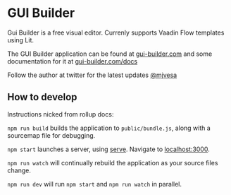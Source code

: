 # GUI Builder

Gui Builder is a free visual editor. Currenly supports Vaadin Flow templates using Lit.

The GUI Builder application can be found at [gui-builder.com](https://gui-builder.com) and some documentation for it at [gui-builder.com/docs](https://gui-builder.com/docs)

Follow the author at twitter for the latest updates [@mjvesa](https://twitter.com/mjvesa)

## How to develop

Instructions nicked from rollup docs:

`npm run build` builds the application to `public/bundle.js`, along with a sourcemap file for debugging.

`npm start` launches a server, using [serve](https://github.com/zeit/serve). Navigate to [localhost:3000](http://localhost:3000).

`npm run watch` will continually rebuild the application as your source files change.

`npm run dev` will run `npm start` and `npm run watch` in parallel.
